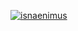 [![isnaenimus](https://circleci.com/gh/arifaizin/Pokemondex.svg?style=shield)](https://circleci.com/gh/isnaenimus/Pokemondex)
